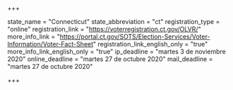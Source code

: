 +++

state_name = "Connecticut"
state_abbreviation = "ct"
registration_type = "online"
registration_link = "https://voterregistration.ct.gov/OLVR/"
more_info_link = "https://portal.ct.gov/SOTS/Election-Services/Voter-Information/Voter-Fact-Sheet"
registration_link_english_only = "true"
more_info_link_english_only = "true"
ip_deadline = "martes 3 de noviembre 2020"
online_deadline = "martes 27 de octubre 2020"
mail_deadline = "martes 27 de octubre 2020"

+++